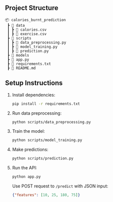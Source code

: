 

## Project Structure
```
📦 calories_burnt_prediction
 ┣ 📂 data
 ┃ ┣ 📄 calories.csv
 ┃ ┣ 📄 exercise.csv
 ┣ 📂 scripts
 ┃ ┣ 📄 data_preprocessing.py
 ┃ ┣ 📄 model_training.py
 ┃ ┣ 📄 prediction.py
 ┣ 📂 models
 ┣ 📄 app.py
 ┣ 📄 requirements.txt
 ┣ 📄 README.md
```

## Setup Instructions
1. Install dependencies:
   ```bash
   pip install -r requirements.txt
   ```
2. Run data preprocessing:
   ```bash
   python scripts/data_preprocessing.py
   ```
3. Train the model:
   ```bash
   python scripts/model_training.py
   ```
4. Make predictions:
   ```bash
   python scripts/prediction.py
   ```
5. Run the API:
   ```bash
   python app.py
   ```
   Use POST request to `/predict` with JSON input:
   ```json
   {"features": [10, 25, 180, 75]}
   ```
